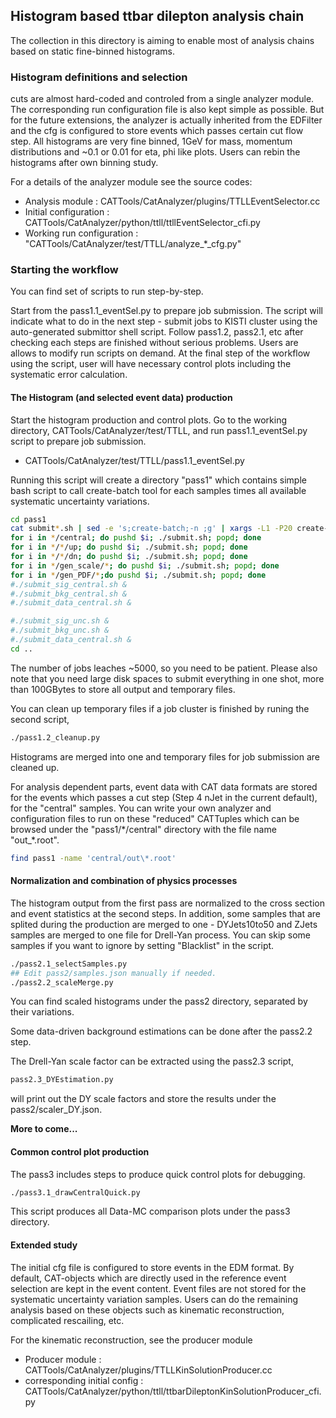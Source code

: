 ## Histogram based ttbar dilepton analysis chain
The collection in this directory is aiming to enable most of analysis chains
based on static fine-binned histograms.

### Histogram definitions and selection ###
cuts are almost hard-coded and controled from a single analyzer module.
The corresponding run configuration file is also kept simple as possible.
But for the future extensions, the analyzer is actually inherited from the
EDFilter and the cfg is configured to store events which passes certain
cut flow step. All histograms are very fine binned, 1GeV for mass, momentum
distributions and ~0.1 or 0.01 for eta, phi like plots. Users can rebin
the histograms after own binning study.

For a details of the analyzer module see the source codes:
  * Analysis module : CATTools/CatAnalyzer/plugins/TTLLEventSelector.cc
  * Initial configuration : CATTools/CatAnalyzer/python/ttll/ttllEventSelector\_cfi.py
  * Working run configuration : "CATTools/CatAnalyzer/test/TTLL/analyze\_\*\_cfg.py"

### Starting the workflow ###
You can find set of scripts to run step-by-step.

Start from the pass1.1\_eventSel.py to prepare job submission. The
script will indicate what to do in the next step - submit jobs to KISTI
cluster using the auto-generated submittor shell script. Follow pass1.2,
pass2.1, etc after checking each steps are finished without serious problems.
Users are allows to modify run scripts on demand. At the final step of
the workflow using the script, user will have necessary control plots
including the systematic error calculation.

#### The Histogram (and selected event data) production ####
Start the histogram production and control plots.
Go to the working directory, CATTools/CatAnalyzer/test/TTLL,
and run pass1.1\_eventSel.py script to prepare job submission.
  * CATTools/CatAnalyzer/test/TTLL/pass1.1\_eventSel.py

Running this script will create a directory "pass1" which contains simple bash script
to call create-batch tool for each samples times all available systematic uncertainty variations.
```bash
cd pass1
cat submit*.sh | sed -e 's;create-batch;-n ;g' | xargs -L1 -P20 create-batch
for i in */central; do pushd $i; ./submit.sh; popd; done
for i in */*/up; do pushd $i; ./submit.sh; popd; done
for i in */*/dn; do pushd $i; ./submit.sh; popd; done
for i in */gen_scale/*; do pushd $i; ./submit.sh; popd; done
for i in */gen_PDF/*;do pushd $i; ./submit.sh; popd; done
#./submit_sig_central.sh &
#./submit_bkg_central.sh &
#./submit_data_central.sh &

#./submit_sig_unc.sh &
#./submit_bkg_unc.sh &
#./submit_data_central.sh &
cd ..
```

The number of jobs leaches ~5000, so you need to be patient.
Please also note that you need large disk spaces to submit everything in one shot,
more than 100GBytes to store all output and temporary files.

You can clean up temporary files if a job cluster is finished by runing the second script,
```bash
./pass1.2_cleanup.py
```
Histograms are merged into one and temporary files for job submission are cleaned up.

For analysis dependent parts, event data with CAT data formats are stored for the events
which passes a cut step (Step 4 nJet in the current default), for the "central" samples.
You can write your own analyzer and configuration files to run on these "reduced" CATTuples
which can be browsed under the "pass1/\*/central" directory with the file name "out\_\*.root".
```bash
find pass1 -name 'central/out\*.root'
```

#### Normalization and combination of physics processes ####
The histogram output from the first pass are normalized to the cross section and event statistics
at the second steps. In addition, some samples that are splited during the production are merged
to one - DYJets10to50 and ZJets samples are merged to one file for Drell-Yan process.
You can skip some samples if you want to ignore by setting "Blacklist" in the script.
```bash
./pass2.1_selectSamples.py
## Edit pass2/samples.json manually if needed.
./pass2.2_scaleMerge.py
```

You can find scaled histograms under the pass2 directory, separated by their variations.

Some data-driven background estimations can be done after the pass2.2 step.

The Drell-Yan scale factor can be extracted using the pass2.3 script,
```bash
pass2.3_DYEstimation.py
```
will print out the DY scale factors and store the results under the pass2/scaler\_DY.json.

**More to come...**

#### Common control plot production ####
The pass3 includes steps to produce quick control plots for debugging.
```bash
./pass3.1_drawCentralQuick.py
```
This script produces all Data-MC comparison plots under the pass3 directory.

#### Extended study ####
The initial cfg file is configured to store events in the EDM format.
By default, CAT-objects which are directly used
in the reference event selection are kept in the event content.
Event files are not stored for the systematic uncertainty variation
samples. Users can do the remaining analysis based on these objects
such as kinematic reconstruction, complicated rescailing, etc.

For the kinematic reconstruction, see the producer module
  * Producer module : CATTools/CatAnalyzer/plugins/TTLLKinSolutionProducer.cc
  * corresponding initial config : CATTools/CatAnalyzer/python/ttll/ttbarDileptonKinSolutionProducer\_cfi.py

